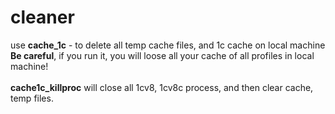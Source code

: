 # cleaner
use <b>cache_1c</b> - to delete all temp cache files, and 1c cache on local machine<br>
<b>Be careful</b>, if you run it, you will loose all your cache of all profiles in local machine!
<br><br>
<b>cache1c_killproc</b> will close all 1cv8, 1cv8c process, and then clear cache, temp files.
